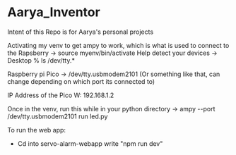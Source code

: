 # Aarya_Inventor
Intent of this Repo is for Aarya's personal projects

Activating my venv to get ampy to work, which is what is used to connect to the Rapsberry -> source myenv/bin/activate
Help detect your devices -> Desktop % ls /dev/tty.*

Raspberry pi Pico -> /dev/tty.usbmodem2101 (Or something like that, can change depending on which port its connected to)

IP Address of the Pico W: 192.168.1.2

Once in the venv, run this while in your python directory -> ampy --port /dev/tty.usbmodem2101 run led.py

To run the web app:
- Cd into servo-alarm-webapp
write "npm run dev"